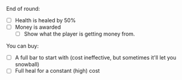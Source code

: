End of round:
- [ ] Health is healed by 50%
- [ ] Money is awarded
	- [ ] Show what the player is getting money from.

You can buy:
- [ ] A full bar to start with (cost ineffective, but sometimes it'll let you snowball)
- [ ] Full heal for a constant (high) cost
